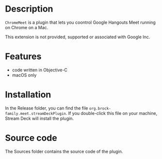 # Description

`ChromeMeet` is a plugin that lets you coontrol Google Hangouts Meet running on Chrome on a Mac.

This extension is not provided, supported or associated with Google Inc.

# Features

- code written in Objective-C
- macOS only


# Installation

In the Release folder, you can find the file `org.brock-family.meet.streamDeckPlugin`. If you double-click this file on your machine, Stream Deck will install the plugin.


# Source code

The Sources folder contains the source code of the plugin.

